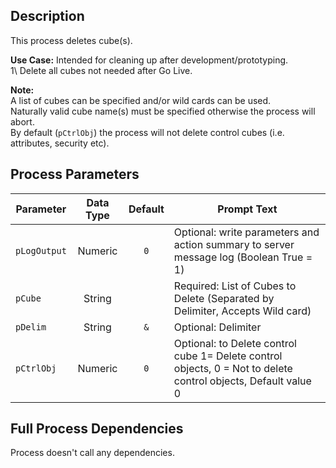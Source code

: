 ## Description
   
 This process deletes cube(s).  
     
**Use Case:**    Intended for cleaning up after development/prototyping.  
 1\ Delete all cubes not needed after Go Live.  
     
**Note:**     
 A list of cubes can be specified and/or wild cards can be used.  
 Naturally valid cube name(s) must be specified otherwise the process will abort.  
 By default (`pCtrlObj`) the process will not delete control cubes (i.e. attributes, security etc).  
## Process Parameters
  
|Parameter|Data Type|Default|Prompt Text|
  |---|:-:|:-:|---|
  |`pLogOutput`|Numeric|`0`|Optional: write parameters and action summary to server message log (Boolean True = 1)|
  |`pCube`|String||Required: List of Cubes to Delete (Separated by Delimiter, Accepts Wild card)|
  |`pDelim`|String|`&`|Optional: Delimiter|
  |`pCtrlObj`|Numeric|`0`|Optional: to Delete control cube 1= Delete control objects, 0 = Not to delete control objects, Default value 0|
  ## Full Process Dependencies
Process doesn't call any dependencies.  
